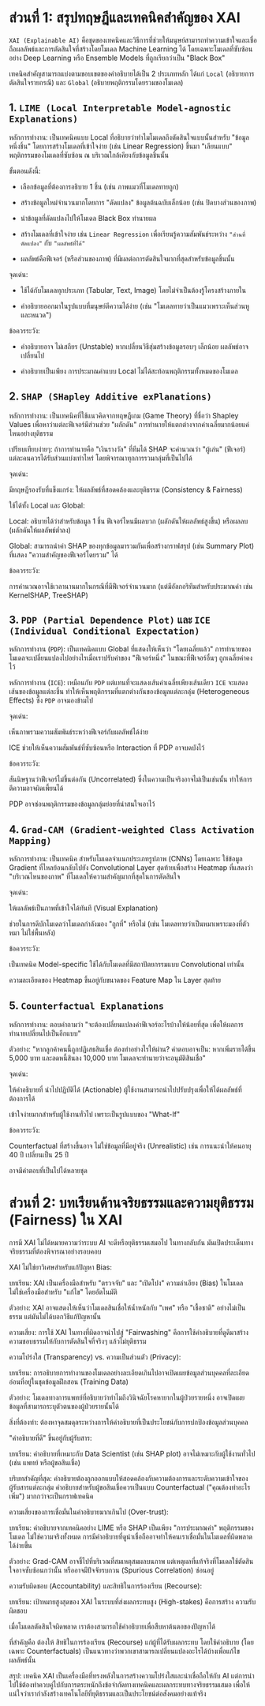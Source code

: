 # ส่วนที่ 1: สรุปทฤษฎีและเทคนิคสำคัญของ XAI

`XAI (Explainable AI)` คือชุดของเทคนิคและวิธีการที่ช่วยให้มนุษย์สามารถทำความเข้าใจและเชื่อถือผลลัพธ์และการตัดสินใจที่สร้างโดยโมเดล Machine Learning ได้ โดยเฉพาะโมเดลที่ซับซ้อนอย่าง Deep Learning หรือ Ensemble Models ที่ถูกเรียกว่าเป็น "Black Box"

เทคนิคสำคัญสามารถแบ่งตามขอบเขตของคำอธิบายได้เป็น 2 ประเภทหลัก ได้แก่ `Local` (อธิบายการตัดสินใจรายกรณี) และ `Global` (อธิบายพฤติกรรมโดยรวมของโมเดล)

## 1. `LIME (Local Interpretable Model-agnostic Explanations)`

หลักการทำงาน: เป็นเทคนิคแบบ Local ที่อธิบายว่าทำไมโมเดลถึงตัดสินใจแบบนั้นสำหรับ "ข้อมูลหนึ่งชิ้น" โดยการสร้างโมเดลที่เข้าใจง่าย (เช่น Linear Regression) ขึ้นมา "เลียนแบบ" พฤติกรรมของโมเดลที่ซับซ้อน ณ บริเวณใกล้เคียงกับข้อมูลชิ้นนั้น

ขั้นตอนดังนี้:

- เลือกข้อมูลที่ต้องการอธิบาย 1 ชิ้น (เช่น ภาพแมวที่โมเดลทายถูก)

- สร้างข้อมูลใหม่จำนวนมากโดยการ "ดัดแปลง" ข้อมูลต้นฉบับเล็กน้อย (เช่น ปิดบางส่วนของภาพ)

- นำข้อมูลที่ดัดแปลงไปให้โมเดล Black Box ทำนายผล

- สร้างโมเดลที่เข้าใจง่าย เช่น `Linear Regression` เพื่อเรียนรู้ความสัมพันธ์ระหว่าง `"ส่วนที่ดัดแปลง"` กับ `"ผลลัพธ์ที่ได้"`

- ผลลัพธ์คือฟีเจอร์ (หรือส่วนของภาพ) ที่มีผลต่อการตัดสินใจมากที่สุดสำหรับข้อมูลชิ้นนั้น

จุดเด่น:

- ใช้ได้กับโมเดลทุกประเภท (Tabular, Text, Image) โดยไม่จำเป็นต้องรู้โครงสร้างภายใน

- คำอธิบายออกมาในรูปแบบที่มนุษย์ตีความได้ง่าย (เช่น "โมเดลทายว่าเป็นแมวเพราะเห็นส่วนหูและหนวด")

ข้อควรระวัง:

- คำอธิบายอาจ ไม่เสถียร (Unstable) หากเปลี่ยนวิธีสุ่มสร้างข้อมูลรอบๆ เล็กน้อย ผลลัพธ์อาจเปลี่ยนไป

- คำอธิบายเป็นเพียง การประมาณค่าแบบ Local ไม่ได้สะท้อนพฤติกรรมทั้งหมดของโมเดล

## 2. `SHAP (SHapley Additive exPlanations)`

หลักการทำงาน: เป็นเทคนิคที่ใช้แนวคิดจากทฤษฎีเกม (Game Theory) ที่ชื่อว่า Shapley Values เพื่อหาว่าแต่ละฟีเจอร์มีส่วนช่วย "ผลักดัน" การทำนายให้แตกต่างจากค่าเฉลี่ยมากน้อยแค่ไหนอย่างยุติธรรม

เปรียบเทียบง่ายๆ: ถ้าการทำนายคือ "เงินรางวัล" ที่ทีมได้ SHAP จะคำนวณว่า "ผู้เล่น" (ฟีเจอร์) แต่ละคนควรได้รับส่วนแบ่งเท่าไหร่ โดยพิจารณาทุกการรวมกลุ่มที่เป็นไปได้

จุดเด่น:

มีทฤษฎีรองรับที่แข็งแกร่ง: ให้ผลลัพธ์ที่สอดคล้องและยุติธรรม (Consistency & Fairness)

ใช้ได้ทั้ง Local และ Global:

Local: อธิบายได้ว่าสำหรับข้อมูล 1 ชิ้น ฟีเจอร์ไหนมีผลบวก (ผลักดันให้ผลลัพธ์สูงขึ้น) หรือผลลบ (ผลักดันให้ผลลัพธ์ต่ำลง)

Global: สามารถนำค่า SHAP ของทุกข้อมูลมารวมกันเพื่อสร้างกราฟสรุป (เช่น Summary Plot) ที่แสดง "ความสำคัญของฟีเจอร์โดยรวม" ได้

ข้อควรระวัง:

การคำนวณอาจใช้เวลานานมากในกรณีที่มีฟีเจอร์จำนวนมาก (แต่มีอัลกอริทึมสำหรับประมาณค่า เช่น KernelSHAP, TreeSHAP)

## 3. `PDP (Partial Dependence Plot)` และ `ICE (Individual Conditional Expectation)`

หลักการทำงาน (`PDP`): เป็นเทคนิคแบบ Global ที่แสดงให้เห็นว่า "โดยเฉลี่ยแล้ว" การทำนายของโมเดลจะเปลี่ยนแปลงไปอย่างไรเมื่อเราปรับค่าของ "ฟีเจอร์หนึ่ง" ในขณะที่ฟีเจอร์อื่นๆ ถูกเฉลี่ยค่าคงไว้

หลักการทำงาน (`ICE`): เหมือนกับ `PDP` แต่แทนที่จะแสดงเส้นค่าเฉลี่ยเพียงเส้นเดียว `ICE` จะแสดง เส้นของข้อมูลแต่ละชิ้น ทำให้เห็นพฤติกรรมที่แตกต่างกันของข้อมูลแต่ละกลุ่ม (Heterogeneous Effects) ซึ่ง `PDP` อาจมองข้ามไป

จุดเด่น:

เห็นภาพรวมความสัมพันธ์ระหว่างฟีเจอร์กับผลลัพธ์ได้ง่าย

ICE ช่วยให้เห็นความสัมพันธ์ที่ซับซ้อนหรือ Interaction ที่ PDP อาจบดบังไว้

ข้อควรระวัง:

สันนิษฐานว่าฟีเจอร์ไม่ขึ้นต่อกัน (Uncorrelated) ซึ่งในความเป็นจริงอาจไม่เป็นเช่นนั้น ทำให้การตีความอาจผิดเพี้ยนได้

PDP อาจซ่อนพฤติกรรมของข้อมูลกลุ่มย่อยที่น่าสนใจเอาไว้

## 4. `Grad-CAM (Gradient-weighted Class Activation Mapping)`

หลักการทำงาน: เป็นเทคนิค สำหรับโมเดลจำแนกประเภทรูปภาพ (CNNs) โดยเฉพาะ ใช้ข้อมูล Gradient ที่ไหลย้อนกลับไปยัง Convolutional Layer สุดท้ายเพื่อสร้าง Heatmap ที่แสดงว่า "บริเวณไหนของภาพ" ที่โมเดลให้ความสำคัญมากที่สุดในการตัดสินใจ

จุดเด่น:

ให้ผลลัพธ์เป็นภาพที่เข้าใจได้ทันที (Visual Explanation)

ช่วยในการดีบักโมเดลว่าโมเดลกำลังมอง "ถูกที่" หรือไม่ (เช่น โมเดลทายว่าเป็นหมาเพราะมองที่ตัวหมา ไม่ใช่พื้นหลัง)

ข้อควรระวัง:

เป็นเทคนิค Model-specific ใช้ได้กับโมเดลที่มีสถาปัตยกรรมแบบ Convolutional เท่านั้น

ความละเอียดของ Heatmap ขึ้นอยู่กับขนาดของ Feature Map ใน Layer สุดท้าย

## 5. `Counterfactual Explanations`

หลักการทำงาน: ตอบคำถามว่า "จะต้องเปลี่ยนแปลงค่าฟีเจอร์อะไรบ้างให้น้อยที่สุด เพื่อให้ผลการทำนายเปลี่ยนไปเป็นอีกแบบ"

ตัวอย่าง: "หากลูกค้าคนนี้ถูกปฏิเสธสินเชื่อ ต้องทำอย่างไรให้ผ่าน? คำตอบอาจเป็น: หากเพิ่มรายได้ขึ้น 5,000 บาท และลดหนี้สินลง 10,000 บาท โมเดลจะทำนายว่าจะอนุมัติสินเชื่อ"

จุดเด่น:

ให้คำอธิบายที่ นำไปปฏิบัติได้ (Actionable) ผู้ใช้งานสามารถนำไปปรับปรุงเพื่อให้ได้ผลลัพธ์ที่ต้องการได้

เข้าใจง่ายมากสำหรับผู้ใช้งานทั่วไป เพราะเป็นรูปแบบของ "What-If"

ข้อควรระวัง:

Counterfactual ที่สร้างขึ้นอาจ ไม่ใช่ข้อมูลที่มีอยู่จริง (Unrealistic) เช่น การแนะนำให้คนอายุ 40 ปี เปลี่ยนเป็น 25 ปี

อาจมีคำตอบที่เป็นไปได้หลายชุด

# ส่วนที่ 2: บทเรียนด้านจริยธรรมและความยุติธรรม (Fairness) ใน XAI

การมี XAI ไม่ได้หมายความว่าระบบ AI จะดีหรือยุติธรรมเสมอไป ในทางกลับกัน มันเปิดประเด็นทางจริยธรรมที่ต้องพิจารณาอย่างรอบคอบ

XAI ไม่ใช่ยาวิเศษสำหรับแก้ปัญหา Bias:

บทเรียน: XAI เป็นเครื่องมือสำหรับ "ตรวจจับ" และ "เปิดโปง" ความลำเอียง (Bias) ในโมเดล ไม่ใช่เครื่องมือสำหรับ "แก้ไข" โดยอัตโนมัติ

ตัวอย่าง: XAI อาจแสดงให้เห็นว่าโมเดลสินเชื่อให้น้ำหนักกับ "เพศ" หรือ "เชื้อชาติ" อย่างไม่เป็นธรรม แต่มันไม่ได้บอกวิธีแก้ปัญหานั้น

ความเสี่ยง: การใช้ XAI ในทางที่ผิดอาจนำไปสู่ "Fairwashing" คือการใช้คำอธิบายที่ดูดีมาสร้างความชอบธรรมให้กับการตัดสินใจที่จริงๆ แล้วไม่ยุติธรรม

ความโปร่งใส (Transparency) vs. ความเป็นส่วนตัว (Privacy):

บทเรียน: การอธิบายการทำงานของโมเดลอย่างละเอียดเกินไปอาจเปิดเผยข้อมูลส่วนบุคคลที่ละเอียดอ่อนที่อยู่ในชุดข้อมูลฝึกสอน (Training Data)

ตัวอย่าง: โมเดลทางการแพทย์ที่อธิบายว่าทำไมถึงวินิจฉัยโรคหายากในผู้ป่วยรายหนึ่ง อาจเปิดเผยข้อมูลที่สามารถระบุตัวตนของผู้ป่วยรายนั้นได้

สิ่งที่ต้องทำ: ต้องหาจุดสมดุลระหว่างการให้คำอธิบายที่เป็นประโยชน์กับการปกป้องข้อมูลส่วนบุคคล

"คำอธิบายที่ดี" ขึ้นอยู่กับผู้รับสาร:

บทเรียน: คำอธิบายที่เหมาะกับ Data Scientist (เช่น SHAP plot) อาจไม่เหมาะกับผู้ใช้งานทั่วไป (เช่น แพทย์ หรือผู้ขอสินเชื่อ)

บริบทสำคัญที่สุด: คำอธิบายต้องถูกออกแบบให้สอดคล้องกับความต้องการและระดับความเข้าใจของผู้รับสารแต่ละกลุ่ม คำอธิบายสำหรับผู้ขอสินเชื่อควรเป็นแบบ Counterfactual ("คุณต้องทำอะไรเพิ่ม") มากกว่าจะเป็นกราฟเทคนิค

ความเสี่ยงของการเชื่อมั่นในคำอธิบายมากเกินไป (Over-trust):

บทเรียน: คำอธิบายจากเทคนิคอย่าง LIME หรือ SHAP เป็นเพียง "การประมาณค่า" พฤติกรรมของโมเดล ไม่ใช่ความจริงทั้งหมด การมีคำอธิบายที่ดูน่าเชื่อถืออาจทำให้คนเราเชื่อมั่นในโมเดลที่ผิดพลาดได้ง่ายขึ้น

ตัวอย่าง: Grad-CAM อาจชี้ไปที่บริเวณที่สมเหตุสมผลบนภาพ แต่เหตุผลที่แท้จริงที่โมเดลใช้ตัดสินใจอาจซับซ้อนกว่านั้น หรืออาจมีปัจจัยรบกวน (Spurious Correlation) ซ่อนอยู่

ความรับผิดชอบ (Accountability) และสิทธิในการร้องเรียน (Recourse):

บทเรียน: เป้าหมายสูงสุดของ XAI ในระบบที่ส่งผลกระทบสูง (High-stakes) คือการสร้าง ความรับผิดชอบ

เมื่อโมเดลตัดสินใจผิดพลาด เราต้องสามารถใช้คำอธิบายเพื่อสืบหาต้นตอของปัญหาได้

ที่สำคัญคือ ต้องให้ สิทธิในการร้องเรียน (Recourse) แก่ผู้ที่ได้รับผลกระทบ โดยใช้คำอธิบาย (โดยเฉพาะ Counterfactuals) เป็นแนวทางว่าพวกเขาสามารถเปลี่ยนแปลงอะไรได้บ้างเพื่อแก้ไขผลลัพธ์นั้น

สรุป: เทคนิค XAI เป็นเครื่องมือที่ทรงพลังในการสร้างความโปร่งใสและน่าเชื่อถือให้กับ AI แต่การนำไปใช้ต้องทำควบคู่ไปกับการตระหนักถึงข้อจำกัดทางเทคนิคและผลกระทบทางจริยธรรมเสมอ เพื่อให้แน่ใจว่าเรากำลังสร้างเทคโนโลยีที่ยุติธรรมและเป็นประโยชน์ต่อสังคมอย่างแท้จริง